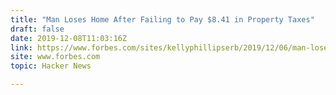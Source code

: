 ```yaml
---
title: "Man Loses Home After Failing to Pay $8.41 in Property Taxes"
draft: false
date: 2019-12-08T11:03:16Z
link: https://www.forbes.com/sites/kellyphillipserb/2019/12/06/man-loses-home-after-failing-to-pay-841-in-property-taxes/?utm_medium=RSS&utm_source=hune#9abe2d32a207
site: www.forbes.com
topic: Hacker News  

---
```

